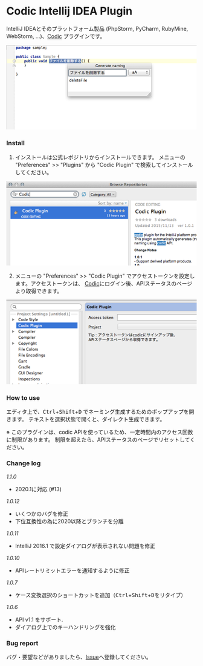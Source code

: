 # Codic Intellij IDEA Plugin
IntelliJ IDEAとそのプラットフォーム製品 (PhpStorm, PyCharm, RubyMine, WebStorm, ...)、[Codic](https://codic.jp) プラグインです。

![codic plugin](https://raw.githubusercontent.com/codic-project/codic-intellij-plugin/master/img/screenshot1.png)

### Install
1. インストールは公式レポジトリからインストールできます。
 メニューの "Preferences" >> "Plugins" から "Codic Plugin" で検索してインストールしてください。

 ![codic plugin](https://raw.githubusercontent.com/codic-project/codic-intellij-plugin/master/img/screenshot2.png)

2. メニューの "Preferences" >> "Codic Plugin" でアクセストークンを設定します。アクセストークンは、
 [Codic](https://codic.jp)にログイン後、APIステータスのページより取得できます。
 
 ![codic plugin](https://raw.githubusercontent.com/codic-project/codic-intellij-plugin/master/img/screenshot3.png)

### How to use

エディタ上で、<kbd>Ctrl</kbd>+<kbd>Shift</kbd>+<kbd>D</kbd> でネーミング生成するためのポップアップを開きます。
テキストを選択状態で開くと、ダイレクト生成できます。

※ このプラグインは、codic APIを使っているため、一定時間内のアクセス回数に制限があります。
制限を超えたら、APIステータスのページでリセットしてください。

### Change log

_1.1.0_
- 2020.1に対応 (#13)
      
_1.0.12_
- いくつかのバグを修正
- 下位互換性の為に2020以降とブランチを分離

_1.0.11_
- IntelliJ 2016.1 で設定ダイアログが表示されない問題を修正

_1.0.10_
- APIレートリミットエラーを通知するように修正

_1.0.7_
- ケース変換選択のショートカットを追加（<kbd>Ctrl</kbd>+<kbd>Shift</kbd>+<kbd>D</kbd>をリタイプ）

_1.0.6_
- API v1.1 をサポート.
- ダイアログ上でのキーハンドリングを強化

<!--
_1.0.5_
- バグ修正 #6 : Add vertical scrollbar in quick-look.

_1.0.4_
- Redesign the quick-look popup.
- バグ修正 #1 : IME dose not work in the quick-look.
-->


### Bug report

バグ・要望などがありましたら、[Issue](https://github.com/codic-project/codic-intellij-plugin/issues)へ登録してください。

